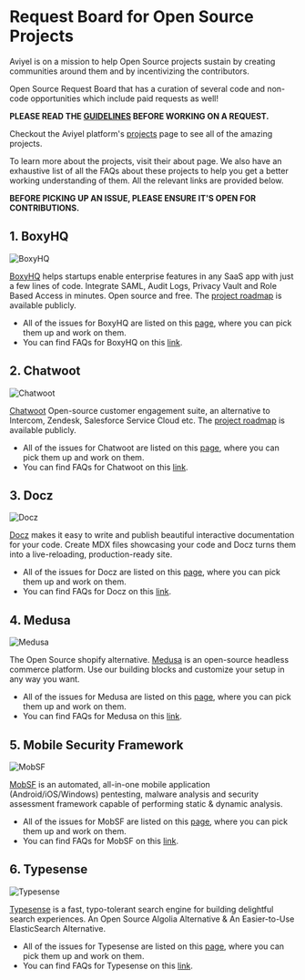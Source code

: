 # Request Board for Open Source Projects

Aviyel is on a mission to help Open Source projects sustain by creating communities around them and by incentivizing the contributors. 

Open Source Request Board that has a curation of several code and non-code opportunities which include paid requests as well!

**PLEASE READ THE [GUIDELINES](GUIDELINES.md) BEFORE WORKING ON A REQUEST.**

Checkout the Aviyel platform's [projects](https://aviyel.com/projects) page to see all of the amazing projects.

To learn more about the projects, visit their about page. We also have an exhaustive list of all the FAQs about these projects to help you get a better working understanding of them. All the relevant links are provided below.

**BEFORE PICKING UP AN ISSUE, PLEASE ENSURE IT'S OPEN FOR CONTRIBUTIONS.**

## 1. **BoxyHQ**

![BoxyHQ](https://aviyel.com/cdn-cgi/image/width=56,format=auto/assets/uploads/static/boxyhq.png)

[BoxyHQ](https://aviyel.com/projects/11/boxyhq) helps startups enable enterprise features in any SaaS app with just a few lines of code. Integrate SAML, Audit Logs, Privacy Vault and Role Based Access in minutes. Open source and free. The [project roadmap](https://github.com/orgs/boxyhq/projects/3) is available publicly.
- All of the issues for BoxyHQ are listed on this [page](https://github.com/aviyelverse/Open-Source-Requests/blob/main/boxyhq.md), where you can pick them up and work on them.
- You can find FAQs for BoxyHQ on this [link](https://aviyel.com/projects/11/boxyhq/questions).

## 2. **Chatwoot**

![Chatwoot](https://aviyel.com/cdn-cgi/image/width=56,format=auto/https://github.com/chatwoot.png)

[Chatwoot](https://aviyel.com/projects/6/chatwoot) Open-source customer engagement suite, an alternative to Intercom, Zendesk, Salesforce Service Cloud etc. The [project roadmap](https://github.com/orgs/chatwoot/projects/19) is available publicly.
- All of the issues for Chatwoot are listed on this [page](https://github.com/aviyelverse/Open-Source-Requests/blob/main/chatwoot.md), where you can pick them up and work on them.
- You can find FAQs for Chatwoot on this [link](https://aviyel.com/projects/6/chatwoot/questions).

## 3. **Docz**

![Docz](https://aviyel.com/cdn-cgi/image/width=56,format=auto/assets/uploads/static/docz.png)

[Docz](https://aviyel.com/projects/9/docz/) makes it easy to write and publish beautiful interactive documentation for your code. Create MDX files showcasing your code and Docz turns them into a live-reloading, production-ready site.
- All of the issues for Docz are listed on this [page](https://github.com/aviyelverse/Open-Source-Requests/blob/main/docz.md), where you can pick them up and work on them.
- You can find FAQs for Docz on this [link](https://aviyel.com/projects/9/docz/questions).

## 4. **Medusa**

![Medusa](https://aviyel.com/cdn-cgi/image/width=56,format=auto/assets/uploads/static/medusa.png)

The Open Source shopify alternative. [Medusa](https://aviyel.com/projects/10/medusa) is an open-source headless commerce platform. Use our building blocks and customize your setup in any way you want.
- All of the issues for Medusa are listed on this [page](https://github.com/aviyelverse/Open-Source-Requests/blob/main/medusa.md), where you can pick them up and work on them.
- You can find FAQs for Medusa on this [link](https://aviyel.com/projects/10/medusa/questions).

## 5. **Mobile Security Framework**

![MobSF](https://aviyel.com/cdn-cgi/image/width=80,format=auto/https://github.com/MobSF.png)

[MobSF](https://aviyel.com/projects/7/mobile-security-framework) is an automated, all-in-one mobile application (Android/iOS/Windows) pentesting, malware analysis and security assessment framework capable of performing static & dynamic analysis. 
- All of the issues for MobSF are listed on this [page](https://github.com/aviyelverse/Open-Source-Requests/blob/main/mobsf.md), where you can pick them up and work on them.
- You can find FAQs for MobSF on this [link](https://aviyel.com/projects/7/mobile-security-framework/questions).

## 6. **Typesense**

![Typesense](https://aviyel.com/cdn-cgi/image/width=56,format=auto/https://github.com/typesense.png)

[Typesense](https://aviyel.com/projects/8/typesense) is a fast, typo-tolerant search engine for building delightful search experiences. An Open Source Algolia Alternative & An Easier-to-Use ElasticSearch Alternative.
- All of the issues for Typesense are listed on this [page](https://github.com/aviyelverse/Open-Source-Requests/blob/main/typesense.md), where you can pick them up and work on them.
- You can find FAQs for Typesense on this [link](https://aviyel.com/projects/8/typesense/questions).


